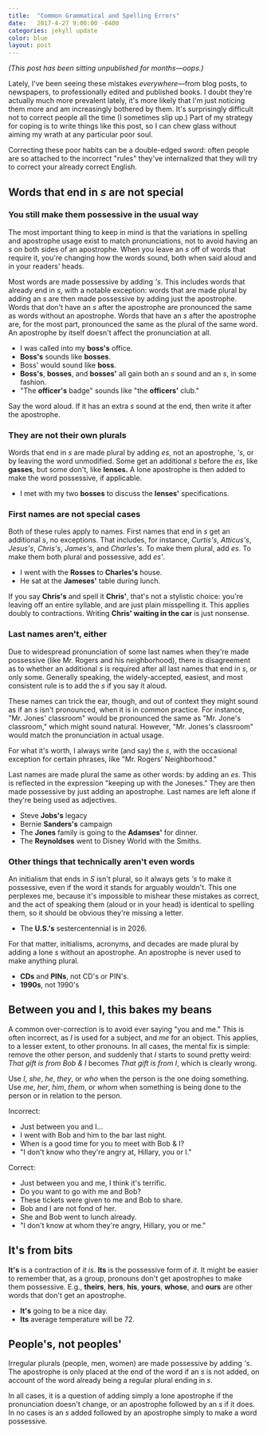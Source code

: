 ```yaml
---
title:  "Common Grammatical and Spelling Errors"
date:   2017-4-27 9:00:00 -0400
categories: jekyll update
color: blue
layout: post
---
```

*(This post has been sitting unpublished for months—oops.)*

Lately, I've been seeing these mistakes *everywhere*—from blog posts, to newspapers, to professionally edited and published books. I doubt they're actually much more prevalent lately, it's more likely that I'm just noticing them more and am increasingly bothered by them. It's surprisingly difficult not to correct people all the time (I sometimes slip up.) Part of my strategy for coping is to write things like this post, so I can chew glass without aiming my wrath at any particular poor soul.

Correcting these poor habits can be a double-edged sword: often people are so attached to the incorrect "rules" they've internalized that they will try to correct your already correct English.

## Words that end in *s* are not special

### You still make them possessive in the usual way

The most important thing to keep in mind is that the variations in spelling and apostrophe usage exist to match pronunciations, not to avoid having an *s* on both sides of an apostrophe. When you leave an *s* off of words that require it, you're changing how the words sound, both when said aloud and in your readers' heads.

Most words are made possessive by adding *'s*. This includes words that already end in *s*, with a notable exception: words that are made plural by adding an *s* are then made possessive by adding just the apostrophe. Words that don't have an *s* after the apostrophe are pronounced the same as words without an apostrophe. Words that have an *s* after the apostrophe are, for the most part, pronounced the same as the plural of the same word. An apostrophe by itself doesn't affect the pronunciation at all.

* I was called into my **boss's** office.
* **Boss's** sounds like **bosses**.
* Boss' would sound like **boss**.
* **Boss's**, **bosses**, and **bosses'** all gain both an *s* sound and an *s*, in some fashion.
* "The **officer's** badge" sounds like "the **officers'** club."

Say the word aloud. If it has an extra *s* sound at the end, then write it after the apostrophe.

### They are not their own plurals

Words that end in *s* are made plural by adding *es*, not an apostrophe, *'s*, or by leaving the word unmodified. Some get an additional *s* before the *es*, like **gasses**, but some don't, like **lenses.** A lone apostrophe is then added to make the word possessive, if applicable.

* I met with my two **bosses** to discuss the **lenses'** specifications.

### First names are not special cases

Both of these rules apply to names. First names that end in *s* get an additional *s*, no exceptions. That includes, for instance, *Curtis's*, *Atticus's*, *Jesus's*, *Chris's*, *James's*, and *Charles's*. To make them plural, add *es*. To make them both plural and possessive, add *es'*.

* I went with the **Rosses** to **Charles's** house.
* He sat at the **Jameses'** table during lunch.

If you say **Chris's** and spell it **Chris'**, that's not a stylistic choice: you're leaving off an entire syllable, and are just plain misspelling it. This applies doubly to contractions. Writing **Chris' waiting in the car** is just nonsense.

### Last names aren't, either

Due to widespread pronunciation of some last names when they're made possessive (like Mr. Rogers and his neighborhood), there is disagreement as to whether an additional *s* is required after all last names that end in *s*, or only some. Generally speaking, the widely-accepted, easiest, and most consistent rule is to add the *s* if you say it aloud.

These names can trick the ear, though, and out of context they might sound as if an *s* isn't pronounced, when it is in common practice. For instance, "Mr. Jones' classroom" would be pronounced the same as "Mr. Jone's classroom," which might sound natural. However, "Mr. Jones's classroom" would match the pronunciation in actual usage.

For what it's worth, I always write (and say) the *s*, with the occasional exception for certain phrases, like "Mr. Rogers' Neighborhood."

Last names are made plural the same as other words: by adding an *es*. This is reflected in the expression "keeping up with the Joneses." They are then made possessive by just adding an apostrophe. Last names are left alone if they're being used as adjectives.

* Steve **Jobs's** legacy
* Bernie **Sanders's** campaign
* The **Jones** family is going to the **Adamses'** for dinner.
* The **Reynoldses** went to Disney World with the Smiths.

### Other things that technically aren't even words

An initialism that ends in *S* isn't plural, so it always gets *'s* to make it possessive, even if the word it stands for arguably wouldn't. This one perplexes me, because it's impossible to mishear these mistakes as correct, and the act of speaking them (aloud or in your head) is identical to spelling them, so it should be obvious they're missing a letter.

* The **U.S.'s** sestercentennial is in 2026.

For that matter, initialisms, acronyms, and decades are made plural by adding a lone *s* without an apostrophe. An apostrophe is never used to make anything plural.

* **CDs** and **PINs**, not CD's or PIN's.
* **1990s**, not 1990's

## Between you and I, this bakes my beans

A common over-correction is to avoid ever saying "you and me." This is often incorrect, as *I* is used for a subject, and *me* for an object. This applies, to a lesser extent, to other pronouns. In all cases, the mental fix is simple: remove the other person, and suddenly that *I* starts to sound pretty weird: *That gift is from Bob & I* becomes *That gift is from I*, which is clearly wrong.

Use *I*, *she*, *he*, *they*, or *who* when the person is the one doing something. Use *me*, *her*, *him*, *them*, or *whom* when something is being done to the person or in relation to the person.

Incorrect:

* Just between you and I...
* I went with Bob and him to the bar last night.
* When is a good time for you to meet with Bob & I?
* "I don't know who they're angry at, Hillary, you or I."

Correct:

* Just between you and me, I think it's terrific.
* Do you want to go with me and Bob?
* These tickets were given to me and Bob to share.
* Bob and I are not fond of her.
* She and Bob went to lunch already.
* "I don't know at whom they're angry, Hillary, you or me."

## It's from bits

**It's** is a contraction of *it is*. **Its** is the possessive form of *it*. It might be easier to remember that, as a group, pronouns don't get apostrophes to make them possessive. E.g., **theirs**, **hers**, **his**, **yours**, **whose**, and **ours** are other words that don't get an apostrophe.

* **It's** going to be a nice day.
* **Its** average temperature will be 72.

## People's, not peoples'

Irregular plurals (people, men, women) are made possessive by adding *'s*. The apostrophe is only placed at the end of the word if an *s* is not added, on account of the word already being a regular plural ending in *s*.

In all cases, it is a question of adding simply a lone apostrophe if the pronunciation doesn't change, or an apostrophe followed by an *s* if it does. In no cases is an *s* added followed by an apostrophe simply to make a word possessive.